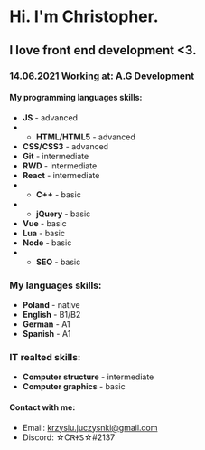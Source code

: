 # Hi. I'm Christopher.
## I love front end development <3.
### 14.06.2021 Working at: A.G Development 
#### My programming languages skills:
- **JS** - advanced
- - **HTML/HTML5** - advanced
- **CSS/CSS3** - advanced
- **Git** - intermediate
- **RWD** - intermediate
- **React** - intermediate
- - **C++** - basic
- - **jQuery** - basic 
- **Vue** - basic
- **Lua** - basic
- **Node** - basic
- - **SEO** - basic
### My languages skills:
- **Poland** - native
- **English** - B1/B2
- **German** - A1
- **Spanish** - A1
### IT realted skills:
- **Computer structure** - intermediate
- **Computer graphics** - basic

#### Contact with me:
- Email: krzysiu.juczysnki@gmail.com
- Discord: ☆CᏒᏐᏚ☆#2137



